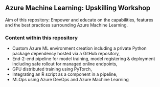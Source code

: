 ## Azure Machine Learning: Upskilling Workshop

Aim of this repository: Empower and educate on the capabilities, features and the best practices surrounding Azure Machine Learning.

### Content within this repository

* Custom Azure ML environment creation including a private Python package dependency hosted via a GitHub repository,
* End-2-end pipeline for model training, model registering & deployment including safe rollout for managed online endpoints,
* GPU distributed training using PyTorch,
* Integrating an R script as a component in a pipeline,
* MLOps using Azure DevOps and Azure Machine Learning
